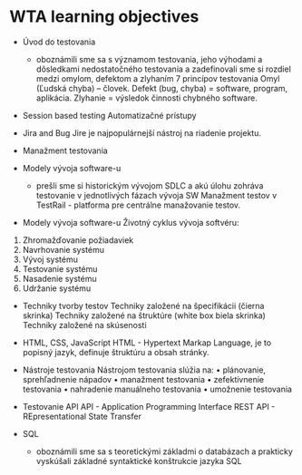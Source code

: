 # WTA learning objectives

- Úvod do testovania 
    - oboznámili sme sa s významom testovania, jeho výhodami a dôsledkami nedostatočného testovania a zadefinovali sme si rozdiel medzi omylom, defektom a zlyhaním
7 princípov testovania
Omyl (Ľudská chyba) – človek.
Defekt (bug, chyba) = software, program, aplikácia.
Zlyhanie = výsledok činnosti chybného software.

- Session based testing 
Automatizačné prístupy

- Jira and Bug
Jire je najpopulárnejší nástroj na riadenie projektu.

- Manažment testovania 
- Modely vývoja software-u
    - prešli sme si historickým vývojom SDLC a akú úlohu zohráva testovanie v jednotlivých fázach vývoja SW
Manažment testov v TestRail - platforma pre centrálne manažovanie testov.

- Modely vývoja software-u 
Životný cyklus vývoja softvéru: 
1. Zhromažďovanie požiadaviek 
2. Navrhovanie systému
3. Vývoj systému
4. Testovanie systému
5. Nasadenie systému
6. Udržanie systému

- Techniky tvorby testov
Techniky založené na špecifikácii (čierna skrinka)
Techniky založené na štruktúre (white box biela skrinka)
Techniky založené na skúsenosti

- HTML, CSS, JavaScript
HTML - Hypertext Markap Language, je to popisný jazyk, definuje štruktúru a obsah stránky.

- Nástroje testovania 
Nástrojom testovania slúžia na:
    • plánovanie, sprehľadnenie nápadov
    • manažment testovania
    • zefektívnenie testovania
    • nahradenie manuálneho testovania
    • umožnenie testovania

- Testovanie API 
API - Application Programming Interface
REST API - REpresentational State Transfer

- SQL 
    - oboznámili sme sa s teoretickými základmi o databázach a prakticky vyskúšali základné syntaktické konštrukcie  jazyka SQL
